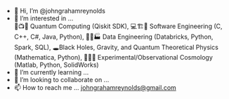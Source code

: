 - 👋 Hi, I’m @johngrahamreynolds
- 👀 I’m interested in ...  
      🤏📺🔬 Quantum Computing (Qiskit SDK), 
      💻🏗🎢 Software Engineering (C, C++, C#, Java, Python), 
      🐍🧮🏭 Data Engineering (Databricks, Python, Spark, SQL),
      🕳Black Holes, Gravity, and Quantum Theoretical Physics (Mathematica, Python), 
      📡🌌🔭 Experimental/Observational Cosmology (Matlab, Python, SolidWorks)
- 🌱 I’m currently learning ...
- 💞️ I’m looking to collaborate on ...
- 📫 How to reach me ...
      johngrahamreynolds@gmail.com


